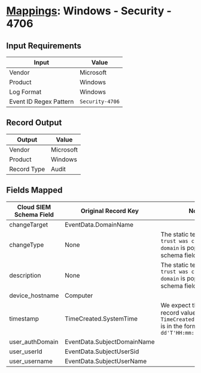 # [Mappings](README.md): Windows - Security - 4706

## Input Requirements

|Input|Value|
|-----|-----|
|Vendor|Microsoft|
|Product|Windows|
|Log Format|Windows|
|Event ID Regex Pattern|`Security-4706`|

## Record Output

|Output|Value|
|------|-----|
|Vendor|Microsoft|
|Product|Windows|
|Record Type|Audit|

## Fields Mapped

|Cloud SIEM Schema Field|Original Record Key|Notes|
|-----------------------|-------------------|-----|
|changeTarget|EventData.DomainName||
|changeType|None|The static text `A new trust was created to a domain` is populated in this schema field.|
|description|None|The static text `A new trust was created to a domain` is populated in this schema field.|
|device_hostname|Computer||
|timestamp|TimeCreated.SystemTime|We expect the orginal record value of `TimeCreated.SystemTime` is in the format `yyyy-MM-dd'T'HH:mm:ss.SSSSSSSSSZ`|
|user_authDomain|EventData.SubjectDomainName||
|user_userId|EventData.SubjectUserSid||
|user_username|EventData.SubjectUserName||

